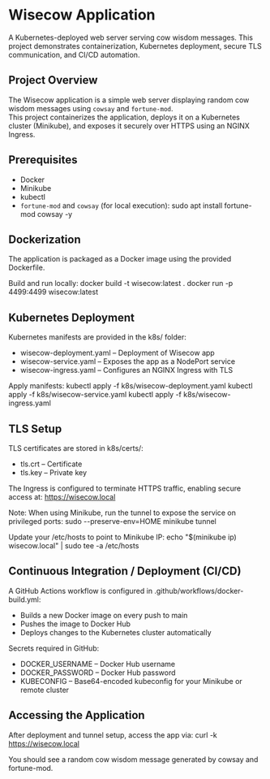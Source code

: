 # Wisecow Application

A Kubernetes-deployed web server serving cow wisdom messages. This project demonstrates containerization, Kubernetes deployment, secure TLS communication, and CI/CD automation.

## Project Overview
The Wisecow application is a simple web server displaying random cow wisdom messages using `cowsay` and `fortune-mod`.  
This project containerizes the application, deploys it on a Kubernetes cluster (Minikube), and exposes it securely over HTTPS using an NGINX Ingress.

## Prerequisites
- Docker
- Minikube
- kubectl
- `fortune-mod` and `cowsay` (for local execution):
sudo apt install fortune-mod cowsay -y

## Dockerization
The application is packaged as a Docker image using the provided Dockerfile.  

Build and run locally:
docker build -t wisecow:latest .
docker run -p 4499:4499 wisecow:latest

## Kubernetes Deployment
Kubernetes manifests are provided in the k8s/ folder:
- wisecow-deployment.yaml – Deployment of Wisecow app
- wisecow-service.yaml – Exposes the app as a NodePort service
- wisecow-ingress.yaml – Configures an NGINX Ingress with TLS

Apply manifests:
kubectl apply -f k8s/wisecow-deployment.yaml
kubectl apply -f k8s/wisecow-service.yaml
kubectl apply -f k8s/wisecow-ingress.yaml

## TLS Setup
TLS certificates are stored in k8s/certs/:
- tls.crt – Certificate
- tls.key – Private key

The Ingress is configured to terminate HTTPS traffic, enabling secure access at:
https://wisecow.local

Note: When using Minikube, run the tunnel to expose the service on privileged ports:
sudo --preserve-env=HOME minikube tunnel

Update your /etc/hosts to point to Minikube IP:
echo "$(minikube ip) wisecow.local" | sudo tee -a /etc/hosts

## Continuous Integration / Deployment (CI/CD)
A GitHub Actions workflow is configured in .github/workflows/docker-build.yml:
- Builds a new Docker image on every push to main
- Pushes the image to Docker Hub
- Deploys changes to the Kubernetes cluster automatically

Secrets required in GitHub:
- DOCKER_USERNAME – Docker Hub username
- DOCKER_PASSWORD – Docker Hub password
- KUBECONFIG – Base64-encoded kubeconfig for your Minikube or remote cluster

## Accessing the Application
After deployment and tunnel setup, access the app via:
curl -k https://wisecow.local

You should see a random cow wisdom message generated by cowsay and fortune-mod.

